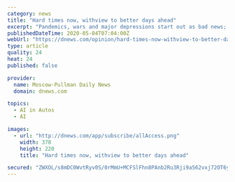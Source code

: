 ```yaml
---
category: news
title: "Hard times now, withview to better days ahead"
excerpt: "Pandemics, wars and major depressions start out as bad news; but sometimes they speed technological advances that change the world for the better."
publishedDateTime: 2020-05-04T07:04:00Z
webUrl: "https://dnews.com/opinion/hard-times-now-withview-to-better-days-ahead/article_50cc59af-6a81-5f17-a6c3-0cd931efdb42.html"
type: article
quality: 24
heat: 24
published: false

provider:
  name: Moscow-Pullman Daily News
  domain: dnews.com

topics:
  - AI in Autos
  - AI

images:
  - url: "http://dnews.com/app/subscribe/allAccess.png"
    width: 378
    height: 220
    title: "Hard times now, withview to better days ahead"

secured: "ZWXOL/s8mDC0WvtRyv0S/0rMmU+MCFSlFhn8PAnb2Ru3Rji9a562vxj72OT6yLks6opjbOvN1qGKdMxCSwRH2QN5j5lV8uuoNIKcIttv/s2lCL51ZnXpx7DzEgR/8/Z6G9WsFZytYrmQsBPenEsnKBgNDEAImkY63zktDNDfvyqPqaq2JCjgbC2o6+t2v02wUMfzH9802X9/igqr6+9R3vKMcIdnC/Kp+RkTvsaeJL2b71ARaaM+alTJZuuLX0ulxvr9SOSAu01j7xDaHl8owPaIkPuX6dQdWGAknaRPh8kRiBBdIjjF0a0fCUQcP4lW7prru5WrpMPqjuSzLOWmdq8XEXqmk0qzkX0z+geFr/ZHc6powsO9gHM9IwKAyPmELl+jY6MDn+9XKijPXLzRvPB3wmLzc9QDemcxpLdJG3wHKg26mqWXHY+WRtur4OLm97JRh352F37HMyBeQnnQGz/QnL6F36QKTfgAlv+QWHY=;fgkj1uFfxd9+MkSC2ONOLQ=="
---
```


